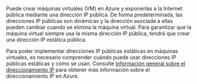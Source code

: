 Puede crear máquinas virtuales (VM) en Azure y exponerlas a la Internet pública mediante una dirección IP pública. De forma predeterminada, las direcciones IP públicas son dinámicas y la dirección asociada a ellas pueden cambiar cuando se elimina la máquina virtual. Para garantizar que la máquina virtual siempre usa la misma dirección IP pública, tendrá que crear una dirección IP estática pública. 

Para poder implementar direcciones IP públicas estáticas en máquinas virtuales, es necesario comprender cuándo puede usar direcciones IP públicas estáticas y cómo se usan. Consulte [Información general sobre el direccionamiento IP](../articles/virtual-network/virtual-network-ip-addresses-overview-arm.md) para obtener más información sobre el direccionamiento IP en Azure.

